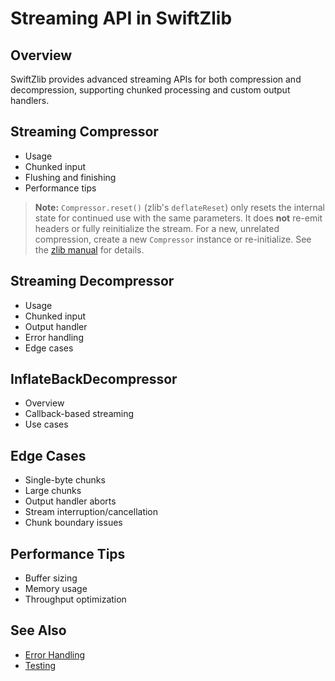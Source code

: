 # Streaming API in SwiftZlib

## Overview

SwiftZlib provides advanced streaming APIs for both compression and decompression, supporting chunked processing and custom output handlers.

## Streaming Compressor
- Usage
- Chunked input
- Flushing and finishing
- Performance tips

> **Note:** `Compressor.reset()` (zlib's `deflateReset`) only resets the internal state for continued use with the same parameters. It does **not** re-emit headers or fully reinitialize the stream. For a new, unrelated compression, create a new `Compressor` instance or re-initialize. See the [zlib manual](https://zlib.net/manual.html#deflateReset) for details.

## Streaming Decompressor
- Usage
- Chunked input
- Output handler
- Error handling
- Edge cases

## InflateBackDecompressor
- Overview
- Callback-based streaming
- Use cases

## Edge Cases
- Single-byte chunks
- Large chunks
- Output handler aborts
- Stream interruption/cancellation
- Chunk boundary issues

## Performance Tips
- Buffer sizing
- Memory usage
- Throughput optimization

## See Also
- [Error Handling](ERROR_HANDLING.md)
- [Testing](TESTING.md) 